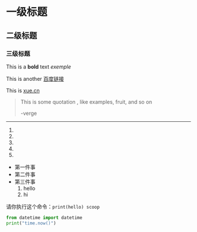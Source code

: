 # 一级标题

## 二级标题

### 三级标题

This is a **bold** text *exemple*

This is another [百度链接](https://www.baidu.com/)

This is [xue.cn](https://xue.cn/hub/app/pricing?showPaymentModel=true)

>This is some quotation , like examples, fruit, and so on
>
>-verge
---
1. 
2.
2.
2.
2.

* 第一件事
* 第二件事
* 第三件事
    1. hello
    2. hi

请你执行这个命令：`print(hello) scoop`

```python
from datetime import datetime
print("time.now()")
```







